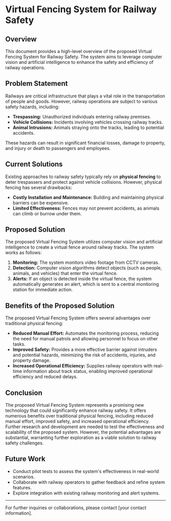 # Virtual Fencing System for Railway Safety

## Overview

This document provides a high-level overview of the proposed Virtual Fencing System for Railway Safety. The system aims to leverage computer vision and artificial intelligence to enhance the safety and efficiency of railway operations.

## Problem Statement

Railways are critical infrastructure that plays a vital role in the transportation of people and goods. However, railway operations are subject to various safety hazards, including:

- **Trespassing:** Unauthorized individuals entering railway premises.
- **Vehicle Collisions:** Incidents involving vehicles crossing railway tracks.
- **Animal Intrusions:** Animals straying onto the tracks, leading to potential accidents.

These hazards can result in significant financial losses, damage to property, and injury or death to passengers and employees.

## Current Solutions

Existing approaches to railway safety typically rely on **physical fencing** to deter trespassers and protect against vehicle collisions. However, physical fencing has several drawbacks:

- **Costly Installation and Maintenance:** Building and maintaining physical barriers can be expensive.
- **Limited Effectiveness:** Fences may not prevent accidents, as animals can climb or burrow under them.

## Proposed Solution

The proposed Virtual Fencing System utilizes computer vision and artificial intelligence to create a virtual fence around railway tracks. The system works as follows:

1. **Monitoring:** The system monitors video footage from CCTV cameras.
2. **Detection:** Computer vision algorithms detect objects (such as people, animals, and vehicles) that enter the virtual fence.
3. **Alerts:** If an object is detected inside the virtual fence, the system automatically generates an alert, which is sent to a central monitoring station for immediate action.

## Benefits of the Proposed Solution

The proposed Virtual Fencing System offers several advantages over traditional physical fencing:

- **Reduced Manual Effort:** Automates the monitoring process, reducing the need for manual patrols and allowing personnel to focus on other tasks.
- **Improved Safety:** Provides a more effective barrier against intruders and potential hazards, minimizing the risk of accidents, injuries, and property damage.
- **Increased Operational Efficiency:** Supplies railway operators with real-time information about track status, enabling improved operational efficiency and reduced delays.

## Conclusion

The proposed Virtual Fencing System represents a promising new technology that could significantly enhance railway safety. It offers numerous benefits over traditional physical fencing, including reduced manual effort, improved safety, and increased operational efficiency. Further research and development are needed to test the effectiveness and scalability of the proposed system. However, the potential advantages are substantial, warranting further exploration as a viable solution to railway safety challenges.

## Future Work

- Conduct pilot tests to assess the system's effectiveness in real-world scenarios.
- Collaborate with railway operators to gather feedback and refine system features.
- Explore integration with existing railway monitoring and alert systems.

---

For further inquiries or collaborations, please contact [your contact information].
